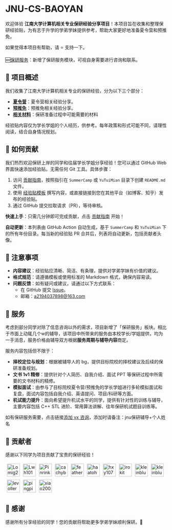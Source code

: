 # JNU-CS-BAOYAN

欢迎体验 **江南大学计算机相关专业保研经验分享项目**！本项目旨在收集和整理保研经验贴，为有志于升学的学弟学妹提供参考，帮助大家更好地准备夏令营和预推免。

如果觉得本项目有帮助，请 :star: 支持一下。

🆕[保研服务](#-服务)：新增了保研服务模块，可视自身需要进行咨询和联系。

## 📖 项目概述

我们收集了江南大学计算机相关专业的保研经验，分为以下三个部分：
- **[夏令营](./SummerCamp/)**：夏令营相关经验分享。
- **[预推免](./YuTuiMian/)**：预推免相关经验分享。
- **[相关材料](./Materials/)**：保研准备过程中可能需要的材料

经验贴内容仅为学长学姐的个人经历，供参考。每年政策和形式可能不同，请理性阅读，结合自身情况规划。

## 🤝 如何贡献

我们热烈欢迎保研上岸的同学和往届学长学姐分享经验！您可以通过 GitHub Web 界面快速添加经验贴，无需任何 Git 工具。具体步骤：
1. 访问 [贡献指南](./Contribution/README.md)，按照指引在 `SummerCamp` 或 `YuTuiMian` 目录下创建 `README.md` 文件。
2. 使用 [经验贴模板](./Contribution/Template.md) 撰写内容，或直接链接到您在其他平台（如博客、知乎）发布的经验贴。
3. 通过 GitHub 提交拉取请求（PR），等待审核。

**快速上手**：只需几分钟即可完成贡献，点击 [贡献指南](./Contribution/README.md) 开始！


**自动更新**：本列表由 GitHub Action 自动生成，基于 `SummerCamp` 和 `YuTuiMian` 下的所有年份目录。每当新的经验贴 PR 合并后，列表将自动更新，包括贡献者头像。

## 📢 注意事项

- **内容建议**：经验贴应清晰、简洁、有条理，提供对学弟学妹有价值的建议。
- **格式规范**：请遵循模板或使用标准的 Markdown 格式，确保内容易读。
- **问题反馈**：如有疑问或建议，请通过以下方式联系：
  - 在 GitHub 提交 [Issue](https://github.com/kleinblue4/JNU-CS-BAOYAN/issues)。
  - 邮箱：a2194037898@163.com


## 🔬 服务

考虑到部分同学对除了信息咨询以外的需求，项目新增了「保研服务」板块。相比于市面上动辄几个w的辅导，该项目中所带来的服务由本校学长/学姐提供，均为一手消息，服务价格由辅导双方根据**服务周期与辅导内容**商定。

服务内容包括但不限于：

- **择校定位与规划**：根据被辅导人的 bg，提供目标院校的择校建议及后续的保研准备规划。
- **文书 1v1 精修**：提供针对个人简历、自我介绍、面试 PPT 等保研过程中所需要的文书材料的精修。
- **模拟面试**：由参与了目标院校夏令营/预推免的学长学姐进行多轮模拟面试和复盘，面试内容包括自我介绍、英语提问、项目/科研等方面。
- **机试能力提升**：面向希望提升机试水平的同学，提供有针对性的训练与辅导，主要内容包括 C++ STL 进阶、常用算法讲解、往年保研机试题目训练等。

如有保研服务需要，点击链接[添加 vx 咨询](./asset//vx.jpg)，添加时请备注：jnu保研辅导+个人姓名

## 🌟 贡献者

感谢以下同学为项目贡献了宝贵的保研经验！

<!-- ALL-CONTRIBUTORS-LIST:START -->
<div style="display: flex; flex-wrap: wrap;"> <a href="https://github.com/Lomig24"><img src="https://github.com/Lomig24.png?size=40" alt="Lomig24" title="Lomig24" width="40" height="40" style="margin: 5px;" onerror="this.src='https://github.com/avatars/u/0'"></a> <a href="https://github.com/Lwh1019"><img src="https://github.com/Lwh1019.png?size=40" alt="Lwh1019" title="Lwh1019" width="40" height="40" style="margin: 5px;" onerror="this.src='https://github.com/avatars/u/0'"></a> <a href="https://github.com/Pinrinko"><img src="https://github.com/Pinrinko.png?size=40" alt="Pinrinko" title="Pinrinko" width="40" height="40" style="margin: 5px;" onerror="this.src='https://github.com/avatars/u/0'"></a> <a href="https://github.com/cachybear"><img src="https://github.com/cachybear.png?size=40" alt="cachybear" title="cachybear" width="40" height="40" style="margin: 5px;" onerror="this.src='https://github.com/avatars/u/0'"></a> <a href="https://github.com/feather1023"><img src="https://github.com/feather1023.png?size=40" alt="feather1023" title="feather1023" width="40" height="40" style="margin: 5px;" onerror="this.src='https://github.com/avatars/u/0'"></a> <a href="https://github.com/haatohaaton"><img src="https://github.com/haatohaaton.png?size=40" alt="haatohaaton" title="haatohaaton" width="40" height="40" style="margin: 5px;" onerror="this.src='https://github.com/avatars/u/0'"></a> <a href="https://github.com/hxy1073"><img src="https://github.com/hxy1073.png?size=40" alt="hxy1073" title="hxy1073" width="40" height="40" style="margin: 5px;" onerror="this.src='https://github.com/avatars/u/0'"></a> <a href="https://github.com/irokit"><img src="https://github.com/irokit.png?size=40" alt="irokit" title="irokit" width="40" height="40" style="margin: 5px;" onerror="this.src='https://github.com/avatars/u/0'"></a> <a href="https://github.com/kleinblue1"><img src="https://github.com/kleinblue1.png?size=40" alt="kleinblue1" title="kleinblue1" width="40" height="40" style="margin: 5px;" onerror="this.src='https://github.com/avatars/u/0'"></a> <a href="https://github.com/kleinblue4"><img src="https://github.com/kleinblue4.png?size=40" alt="kleinblue4" title="kleinblue4" width="40" height="40" style="margin: 5px;" onerror="this.src='https://github.com/avatars/u/0'"></a> <a href="https://github.com/levollerei"><img src="https://github.com/levollerei.png?size=40" alt="levollerei" title="levollerei" width="40" height="40" style="margin: 5px;" onerror="this.src='https://github.com/avatars/u/0'"></a> <a href="https://github.com/pingpighsy"><img src="https://github.com/pingpighsy.png?size=40" alt="pingpighsy" title="pingpighsy" width="40" height="40" style="margin: 5px;" onerror="this.src='https://github.com/avatars/u/0'"></a> <a href="https://github.com/xiao20040105"><img src="https://github.com/xiao20040105.png?size=40" alt="xiao20040105" title="xiao20040105" width="40" height="40" style="margin: 5px;" onerror="this.src='https://github.com/avatars/u/0'"></a></div>
<!-- ALL-CONTRIBUTORS-LIST:END -->


## 🎉 感谢

感谢所有分享经验的同学！您的贡献将帮助更多学弟学妹顺利保研。🚀
